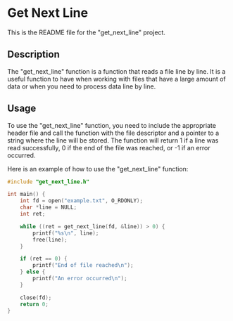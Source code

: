 # Get Next Line

This is the README file for the "get_next_line" project.

## Description

The "get_next_line" function is a function that reads a file line by line. It is a useful function to have when working with files that have a large amount of data or when you need to process data line by line.

## Usage

To use the "get_next_line" function, you need to include the appropriate header file and call the function with the file descriptor and a pointer to a string where the line will be stored. The function will return 1 if a line was read successfully, 0 if the end of the file was reached, or -1 if an error occurred.

Here is an example of how to use the "get_next_line" function:

```c
#include "get_next_line.h"

int main() {
    int fd = open("example.txt", O_RDONLY);
    char *line = NULL;
    int ret;

    while ((ret = get_next_line(fd, &line)) > 0) {
        printf("%s\n", line);
        free(line);
    }

    if (ret == 0) {
        printf("End of file reached\n");
    } else {
        printf("An error occurred\n");
    }

    close(fd);
    return 0;
}
```
